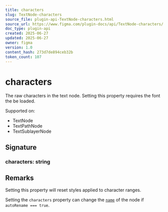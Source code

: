 ```yaml
---
title: characters
slug: TextNode-characters
source_file: plugin-api-TextNode-characters.html
source_url: https://www.figma.com/plugin-docs/api/TextNode-characters/
doc_type: plugin-api
created: 2025-06-27
updated: 2025-06-27
owner: figma
version: 1.0
content_hash: 273d7de894ceb32b
token_count: 107
---
```

# characters

The raw characters in the text node. Setting this property requires the font the be loaded.

 Supported on:

- TextNode
- TextPathNode
- TextSublayerNode

## Signature

### characters: string

## Remarks

Setting this property will reset styles applied to character ranges.

Setting the `characters` property can change the [`name`](/plugin-docs/api/properties/nodes-name/)
 of the node if `autoRename === true`.